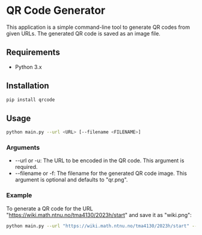 # QR Code Generator
This application is a simple command-line tool to generate QR codes from given URLs. The generated QR code is saved as an image file.

## Requirements
* Python 3.x


## Installation
```bash
pip install qrcode 
```

## Usage
```bash
python main.py --url <URL> [--filename <FILENAME>]
```
### Arguments
* --url or -u: The URL to be encoded in the QR code. This argument is required.
* --filename or -f: The filename for the generated QR code image. This argument is optional and defaults to "qr.png".

### Example
To generate a QR code for the URL "https://wiki.math.ntnu.no/tma4130/2023h/start" and save it as "wiki.png":
```bash
python main.py --url "https://wiki.math.ntnu.no/tma4130/2023h/start" --filename "wiki.png"
```
